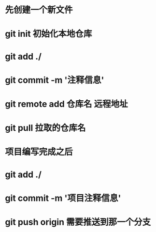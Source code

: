 

# 先创建一个新文件

# git init 初始化本地仓库

# git add ./

# git commit -m '注释信息'

# git remote add 仓库名 远程地址

# git pull 拉取的仓库名



# 项目编写完成之后
# git add ./
# git commit -m '项目注释信息'
# git push origin 需要推送到那一个分支